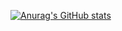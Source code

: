 

[![Anurag's GitHub stats](https://github-readme-stats.vercel.app/api?username=coldmans)](https://github.com/anuraghazra/github-readme-stats)
